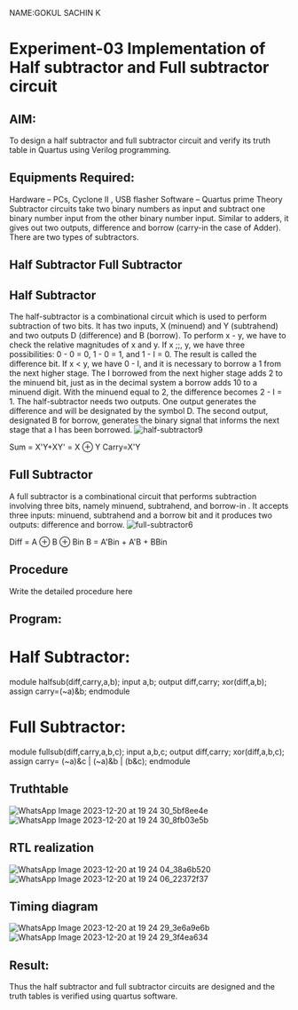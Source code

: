 NAME:GOKUL SACHIN K
# Experiment-03 Implementation of Half subtractor and Full subtractor circuit
## AIM:
To design a half subtractor and full subtractor circuit and verify its truth table in Quartus using Verilog programming.

## Equipments Required:
Hardware – PCs, Cyclone II , USB flasher
Software – Quartus prime
Theory
Subtractor circuits take two binary numbers as input and subtract one binary number input from the other binary number input. Similar to adders, it gives out two outputs, difference and borrow (carry-in the case of Adder). There are two types of subtractors.

## Half Subtractor Full Subtractor
## Half Subtractor
The half-subtractor is a combinational circuit which is used to perform subtraction of two bits. It has two inputs, X (minuend) and Y (subtrahend) and two outputs D (difference) and B (borrow). To perform x - y, we have to check the relative magnitudes of x and y. If x ;;, y, we have three possibilities: 0 - 0 = 0, 1 - 0 = 1, and 1 - I = 0. The result is called the difference bit. If x < y, we have 0 - I, and it is necessary to borrow a 1 from the next higher stage. The I borrowed from the next higher stage adds 2 to the minuend bit, just as in the decimal system a borrow adds 10 to a minuend digit. With the minuend equal to 2, the difference becomes 2 - I = 1. The half-subtractor needs two outputs. One output generates the difference and will be designated by the symbol D. The second output, designated B for borrow, generates the binary signal that informs the next stage that a I has been borrowed.
![half-subtractor9](https://user-images.githubusercontent.com/36288975/166112538-58c3bc7c-ee5d-4e6a-ac8d-8e8328efe27a.png)


Sum = X'Y+XY' = X ⊕ Y
Carry=X'Y

## Full Subtractor
A full subtractor is a combinational circuit that performs subtraction involving three bits, namely minuend, subtrahend, and borrow-in . It accepts three inputs: minuend, subtrahend and a borrow bit and it produces two outputs: difference and borrow. 
![full-subtractor6](https://user-images.githubusercontent.com/36288975/166112541-24c68359-3de8-4674-ae22-8272ffc385ed.png)


Diff = A ⊕ B ⊕ Bin B = A'Bin + A'B + BBin

## Procedure



Write the detailed procedure here 


## Program:
# Half Subtractor:

module halfsub(diff,carry,a,b);
input a,b;
output diff,carry;
xor(diff,a,b);
assign carry=(~a)&b;
endmodule

# Full Subtractor:

module fullsub(diff,carry,a,b,c);
input a,b,c;
output diff,carry;
xor(diff,a,b,c);
assign carry= (~a)&c | (~a)&b | (b&c);
endmodule

## Truthtable
![WhatsApp Image 2023-12-20 at 19 24 30_5bf8ee4e](https://github.com/vksachin2018/Experiment--03-Half-Subtractor-and-Full-subtractor/assets/149366019/62f0fe97-b965-4cf7-8197-cd462f0dcafb)
![WhatsApp Image 2023-12-20 at 19 24 30_8fb03e5b](https://github.com/vksachin2018/Experiment--03-Half-Subtractor-and-Full-subtractor/assets/149366019/9326b7dc-5867-40cf-9a9c-5031cf753371)



##  RTL realization
![WhatsApp Image 2023-12-20 at 19 24 04_38a6b520](https://github.com/vksachin2018/Experiment--03-Half-Subtractor-and-Full-subtractor/assets/149366019/fd8a3677-5fc5-4339-8dec-a3012a30186d)
![WhatsApp Image 2023-12-20 at 19 24 06_22372f37](https://github.com/vksachin2018/Experiment--03-Half-Subtractor-and-Full-subtractor/assets/149366019/129349a1-1d73-40d4-9117-0f6f6afb1b36)


## Timing diagram 
![WhatsApp Image 2023-12-20 at 19 24 29_3e6a9e6b](https://github.com/vksachin2018/Experiment--03-Half-Subtractor-and-Full-subtractor/assets/149366019/c8851a09-60fb-4379-b072-7a8a7df61852)
![WhatsApp Image 2023-12-20 at 19 24 29_3f4ea634](https://github.com/vksachin2018/Experiment--03-Half-Subtractor-and-Full-subtractor/assets/149366019/e2ea897e-0331-46a2-9ada-9411a582bfda)

## Result:
Thus the half subtractor and full subtractor circuits are designed and the truth tables is verified using quartus software.
